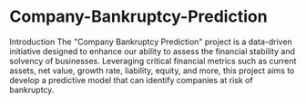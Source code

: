# Company-Bankruptcy-Prediction


Introduction
The "Company Bankruptcy Prediction" project is a data-driven initiative designed to enhance our ability to assess the financial stability and solvency of businesses. Leveraging critical financial metrics such as current assets, net value, growth rate, liability, equity, and more, this project aims to develop a predictive model that can identify companies at risk of bankruptcy.



